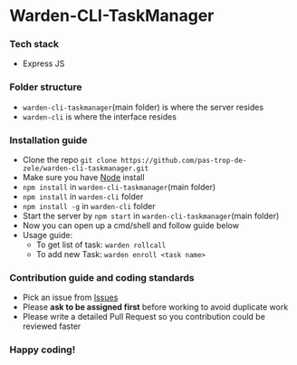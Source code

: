 # Warden-CLI-TaskManager

### Tech stack
- Express JS

### Folder structure
- ```warden-cli-taskmanager```(main folder) is where the server resides
- ```warden-cli``` is where the interface resides

### Installation guide
- Clone the repo ```git clone https://github.com/pas-trop-de-zele/warden-cli-taskmanager.git```
- Make sure you have [Node](https://nodejs.org/en/) install 
- ```npm install``` in ```warden-cli-taskmanager```(main folder) 
- ```npm install``` in ```warden-cli``` folder
- ```npm install -g``` in ```warden-cli``` folder
- Start the server by ```npm start``` in ```warden-cli-taskmanager```(main folder)
- Now you can open up a cmd/shell and follow guide below
- Usage guide:
  - To get list of task: ```warden rollcall```
  - To add new Task: ```warden enroll <task name>```

### Contribution guide and coding standards
- Pick an issue from [Issues](https://github.com/pas-trop-de-zele/warden-cli-taskmanager/issues)
- Please **ask to be assigned first** before working to avoid duplicate work
- Please write a detailed Pull Request so you contribution could be reviewed faster

### Happy coding!


